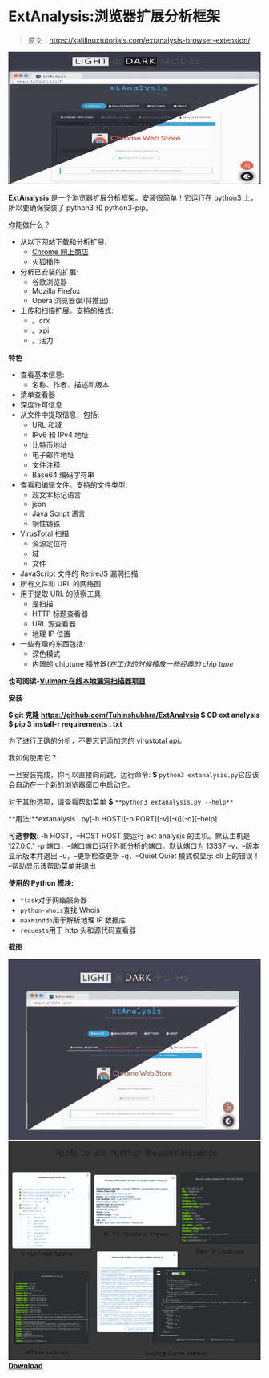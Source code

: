 # ExtAnalysis:浏览器扩展分析框架

> 原文：<https://kalilinuxtutorials.com/extanalysis-browser-extension/>

[![ExtAnalysis : Browser Extension Analysis Framework](img/3b9024eda7542117ae7fbfdf77575922.png "ExtAnalysis : Browser Extension Analysis Framework")](https://2.bp.blogspot.com/-KXjF-aNDv_c/XNZHkVOkoxI/AAAAAAAAAOM/sN-g6wRtrtoHDcbPjCKhG5WZ4SoR1VEhACLcBGAs/s1600/Screenshots--1%2B%25281%2529.png)

**ExtAnalysis** 是一个浏览器扩展分析框架。安装很简单！它运行在 python3 上，所以要确保安装了 python3 和 python3-pip。

你能做什么？

*   从以下网站下载和分析扩展:
    *   [Chrome 网上商店](https://chrome.google.com/)
    *   火狐插件
*   分析已安装的扩展:
    *   谷歌浏览器
    *   Mozilla Firefox
    *   Opera 浏览器(即将推出)
*   上传和扫描扩展。支持的格式:
    *   。crx
    *   。xpi
    *   。活力

**特色**

*   查看基本信息:
    *   名称、作者、描述和版本
*   清单查看器
*   深度许可信息
*   从文件中提取信息，包括:
    *   URL 和域
    *   IPv6 和 IPv4 地址
    *   比特币地址
    *   电子邮件地址
    *   文件注释
    *   Base64 编码字符串
*   查看和编辑文件。支持的文件类型:
    *   超文本标记语言
    *   json
    *   Java Script 语言
    *   钢性铸铁
*   VirusTotal 扫描:
    *   资源定位符
    *   域
    *   文件
*   JavaScript 文件的 RetireJS 漏洞扫描
*   所有文件和 URL 的网络图
*   用于提取 URL 的侦察工具:
    *   是扫描
    *   HTTP 标题查看器
    *   URL 源查看器
    *   地理 IP 位置
*   一些有趣的东西包括:
    *   深色模式
    *   内置的 chiptune 播放器(*在工作的时候播放一些经典的 chip tune*

**也可阅读-[Vulmap:在线本地漏洞扫描器项目](https://kalilinuxtutorials.com/vulmap-vulnerability-scanners/)**

**安装**

**$ git 克隆 https://github.com/Tuhinshubhra/ExtAnalysis
$ CD ext analysis
$ pip 3 install-r requirements . txt**

为了进行正确的分析，不要忘记添加您的 virustotal api。

我如何使用它？

一旦安装完成，你可以直接向前跳，运行命令: **$** `python3 extanalysis.py`它应该会自动在一个新的浏览器窗口中启动它。

对于其他选项，请查看帮助菜单 **$** `**python3 extanalysis.py --help**`

**用法:**extanalysis . py[-h HOST][-p PORT][-v][-u][-q][–help]

**可选参数:**
-h HOST，–HOST HOST 要运行 ext analysis 的主机。默认主机是 127.0.0.1
-p 端口，–端口端口运行外部分析的端口。默认端口为 13337
-v，–版本显示版本并退出
-u，–更新检查更新
-q，–Quiet Quiet 模式仅显示 cli 上的错误！
–帮助显示该帮助菜单并退出

**使用的 Python 模块:**

*   `flask`对于网络服务器
*   `python-whois`查找 Whois
*   `maxminddb`用于解析地理 IP 数据库
*   `requests`用于 http 头和源代码查看器

**截图**

![](img/8bfa2404baac1b323d99697dc6f63fc4.png)![](img/8db310b7a453d18c3c23781a60cebbbb.png)[**Download**](https://github.com/Tuhinshubhra/ExtAnalysis)